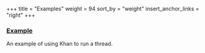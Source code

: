 +++
title = "Examples"
weight = 94
sort_by = "weight"
insert_anchor_links = "right"
+++

### [Example](/system/kernel/iris/examples/example)

An example of using Khan to run a thread.
